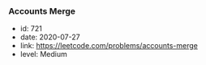 ### Accounts Merge

* id: 721
* date: 2020-07-27
* link: https://leetcode.com/problems/accounts-merge
* level: Medium
